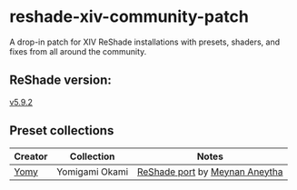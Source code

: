 # reshade-xiv-community-patch
A drop-in patch for XIV ReShade installations with presets, shaders, and fixes from all around the community.

## ReShade version: 
[v5.9.2](https://github.com/crosire/reshade/releases/tag/v5.9.2)

## Preset collections

| Creator | Collection | Notes |
| --- | --- | --- |
| [Yomy](https://twitter.com/Yomigammy) | Yomigami Okami | [ReShade port](https://github.com/MeynanAneytha/YomigamiOkami-reshade-shaders#yomigamiokami-reshade-560-port) by [Meynan Aneytha](https://twitter.com/meynan_ffxiv) |
